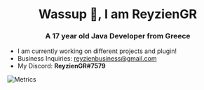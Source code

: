 <h1 align="center">Wassup 👋, I am ReyzienGR</h1>
<h3 align="center">A 17 year old Java Developer from Greece</h3>

- I am currently working on different projects and plugin!
- Business Inquiries: reyzienbusiness@gmail.com
- My Discord: **ReyzienGR#7579**

![Metrics](https://metrics.lecoq.io/TehReyzien?template=classic&repositories.forks=true&base.metadata=0&languages=1&followup=1&languages.limit=8&languages.sections=most-used&languages.colors=github&languages.threshold=0%25&languages.indepth=false&languages.recent.load=300&languages.recent.days=14&followup.sections=repositories&config.timezone=Greece%2FAthens&config.padding=0%2C%2015%25)
